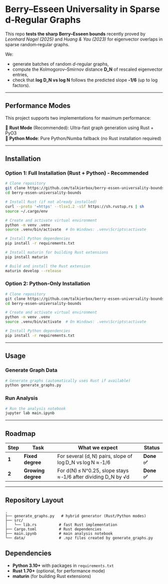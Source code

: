 # Berry–Esseen Universality in Sparse d‑Regular Graphs

This repo **tests the sharp Berry–Esseen bounds** recently proved by  
*Leonhard Nagel (2025)* and *Huang & Yau (2023)* for eigenvector overlaps in sparse random‑regular graphs.

We:

* generate batches of random *d*-regular graphs,
* compute the Kolmogorov–Smirnov distance **D_N** of rescaled eigenvector entries,
* check that **log D_N vs log N** follows the predicted slope **‑1/6** (up to log factors).

---

## Performance Modes

This project supports two implementations for maximum performance:

🦀 **Rust Mode** (Recommended): Ultra-fast graph generation using Rust + PyO3  
🐍 **Python Mode**: Pure Python/Numba fallback (no Rust installation required)

---

## Installation

### Option 1: Full Installation (Rust + Python) - Recommended

```bash
# Clone repository
git clone https://github.com/talkierbox/berry-essen-universality-bounds
cd berry-essen-universality-bounds

# Install Rust (if not already installed)
curl --proto '=https' --tlsv1.2 -sSf https://sh.rustup.rs | sh
source ~/.cargo/env

# Create and activate virtual environment
python -m venv .venv
source .venv/bin/activate  # On Windows: .venv\Scripts\activate

# Install Python dependencies
pip install -r requirements.txt

# Install maturin for building Rust extensions
pip install maturin

# Build and install the Rust extension
maturin develop --release
```

### Option 2: Python-Only Installation

```bash
# Clone repository
git clone https://github.com/talkierbox/berry-essen-universality-bounds
cd berry-essen-universality-bounds

# Create and activate virtual environment
python -m venv .venv
source .venv/bin/activate  # On Windows: .venv\Scripts\activate

# Install Python dependencies
pip install -r requirements.txt
```

---

## Usage

### Generate Graph Data

```bash
# Generate graphs (automatically uses Rust if available)
python generate_graphs.py
```

### Run Analysis

```bash
# Run the analysis notebook
jupyter lab main.ipynb
```

---

## Roadmap

| Step | Task | What we expect | Status |
|------|------|----------------|--------|
| **1** | **Fixed degree** | For several (d, N) pairs, slope of log D_N vs log N ≈ ‑1/6 | **Done ✅** |
| **2** | **Growing degree** | For d(N) ≤ N^0.25, slope stays ≈ ‑1/6 after dividing D_N by √d |  **Done ✅** |

---

## Repository Layout

```
.
├── generate_graphs.py   # hybrid generator (Rust/Python modes)
├── src/
│   └── lib.rs          # fast Rust implementation
├── Cargo.toml          # Rust dependencies
├── main.ipynb          # main analysis notebook
└── data/               # .npz files created by generate_graphs.py
```

## Dependencies

- **Python 3.10+** with packages in `requirements.txt`
- **Rust 1.70+** (optional, for performance mode)
- **maturin** (for building Rust extensions)
